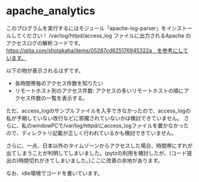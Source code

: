 # apache_analytics
このプログラムを実行するにはモジュール「apache-log-parser」をインストールしてください！
/var/log/httpd/access_log ファイルに出力されるApache のアクセスログの解析コードです。
https://qiita.com/shotakaha/items/05287cd625176945322a　を参考にしています。

以下の物が表示されるはずです。
- 各時間帯毎のアクセス件数を知りたい
- リモートホスト別のアクセス件数: アクセスの多いリモートホストの順にアクセス件数の一覧を表示する。

ただ、access_logのサンプルファイルを入手できなかったので、access_logの私が予期していない改行などに邪魔されていないかは検討できていません。
さらに、私のwindowPCで/var/log/httpd/にaccess_logファイルを置かなかったので、ディレクトリ記載が正しく行われているかも検討できていません。

さらに、一点、日本以外のタイムゾーンからアクセスした場合、時間帯にずれが出てしまうことが判明してしまいました。(pytzの利用を検討したが、(コード提出の)時間切れがきてしまいました。)ここに改善の余地があります。

なお、idle環境でコードを書いています。
